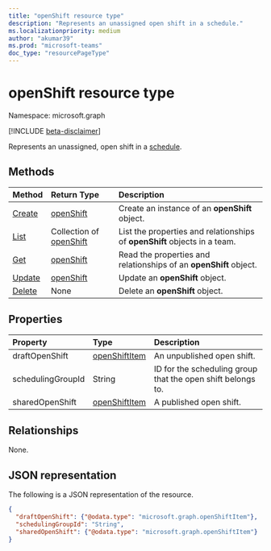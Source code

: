 ```yaml
---
title: "openShift resource type"
description: "Represents an unassigned open shift in a schedule."
ms.localizationpriority: medium
author: "akumar39"
ms.prod: "microsoft-teams"
doc_type: "resourcePageType"
---
```


# openShift resource type

Namespace: microsoft.graph

[!INCLUDE [beta-disclaimer](../../includes/beta-disclaimer.md)]

Represents an unassigned, open shift in a [schedule](../resources/schedule.md).

## Methods

| Method       | Return Type | Description |
|:-------------|:------------|:------------|
| [Create](../api/openshift-post.md) | [openShift](openshift.md) | Create an instance of an **openShift** object. |
| [List](../api/openshift-list.md) | Collection of [openShift](openshift.md) | List the properties and relationships of **openShift** objects in a team.|
| [Get](../api/openshift-get.md) | [openShift](openshift.md) | Read the properties and relationships of an **openShift** object. |
| [Update](../api/openshift-update.md) | [openShift](openshift.md) | Update an **openShift** object. |
| [Delete](../api/openshift-delete.md) | None | Delete an **openShift** object. |

## Properties

| Property     | Type        | Description |
|:-------------|:------------|:------------|
|draftOpenShift|[openShiftItem](openshiftitem.md)|An unpublished open shift.|
|schedulingGroupId|String|ID for the scheduling group that the open shift belongs to.|
|sharedOpenShift|[openShiftItem](openshiftitem.md)|A published open shift.|

## Relationships

None.

## JSON representation

The following is a JSON representation of the resource.

<!-- {
  "blockType": "resource",
  "optionalProperties": [

  ],
  "@odata.type": "microsoft.graph.openShift"
}-->

```json
{
  "draftOpenShift": {"@odata.type": "microsoft.graph.openShiftItem"},
  "schedulingGroupId": "String",
  "sharedOpenShift": {"@odata.type": "microsoft.graph.openShiftItem"}
}
```

<!-- uuid: 16cd6b66-4b1a-43a1-adaf-3a886856ed98
2019-02-04 14:57:30 UTC -->
<!-- {
  "type": "#page.annotation",
  "description": "openShift resource",
  "keywords": "",
  "section": "documentation",
  "tocPath": ""
}-->


